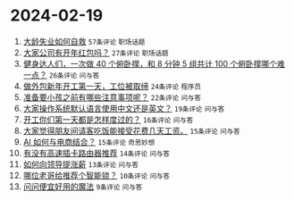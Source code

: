 # 2024-02-19

1. [大龄失业如何自救](https://www.v2ex.com/t/1016391) `57条评论` `职场话题`
1. [大家公司有开年红包吗？](https://www.v2ex.com/t/1016407) `27条评论` `职场话题`
1. [健身达人们，一次做 40 个俯卧撑，和 8 分钟 5 组共计 100 个俯卧撑哪个难一点？](https://www.v2ex.com/t/1016393) `26条评论` `问与答`
1. [做外包新年开工第一天，工位被取缔](https://www.v2ex.com/t/1016412) `24条评论` `程序员`
1. [准备要小孩之前有哪些注意事项呢？](https://www.v2ex.com/t/1016413) `22条评论` `问与答`
1. [大家操作系统默认语言使用中文还是英文？](https://www.v2ex.com/t/1016405) `19条评论` `问与答`
1. [开工你们第一天都是怎样度过的？](https://www.v2ex.com/t/1016395) `16条评论` `问与答`
1. [大家觉得朋友间请客吃饭能接受花费几天工资。](https://www.v2ex.com/t/1016415) `15条评论` `问与答`
1. [AI 如何与电商结合？](https://www.v2ex.com/t/1016396) `15条评论` `奇思妙想`
1. [有没有高速插卡路由器推荐](https://www.v2ex.com/t/1016394) `14条评论` `问与答`
1. [如何向领导提涨薪](https://www.v2ex.com/t/1016402) `13条评论` `问与答`
1. [哪位老哥给推荐个智能锁？](https://www.v2ex.com/t/1016429) `10条评论` `问与答`
1. [问问便宜好用的魔法](https://www.v2ex.com/t/1016431) `9条评论` `问与答`
